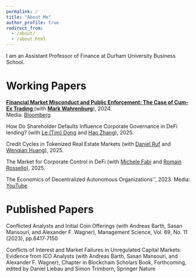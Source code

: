 ```yaml
---
permalink: /
title: "About Me"
author_profile: true
redirect_from: 
  - /about/
  - /about.html
---
```


I am an Assistant Professor of Finance at Durham University Business School. 


Working Papers
======
<strong style="color: var(--global-link-color); text-decoration: underline;">
  Financial Market Misconduct and Public Enforcement: The Case of Cum-Ex Trading
</strong>
(with <a href="https://www.old.wiwi.uni-frankfurt.de/abteilungen/finance/lehrstuhl/prof-dr-mark-wahrenburg/team/prof-dr-wahrenburg.html"><strong>Mark Wahrenburg</strong></a>), 2024.  
<br>
Media: <a href="https://www.bloomberg.com/news/articles/2023-05-05/finland-s-missing-millions-show-traders-are-still-exploiting-tax?embedded-checkout=true">Bloomberg</a>

How Do Shareholder Defaults Influence Corporate Governance in DeFi lending? (with [Le (Tim) Dong](https://www.timcrypto.com/) and [Hao Zhang]([https://pages.github.com/](https://scholar.google.com/citations?user=7yWh0ucAAAAJ&hl=de))), 2025.

Credit Cycles in Tokenized Real Estate Markets (with [Daniel Ruf](https://sites.google.com/view/daniel-ruf) and [Wenqian Huang](https://scholar.google.com/citations?user=LsaCmFgAAAAJ&hl=en)), 2025.

The Market for Corporate Control in DeFi (with [Michele Fabi](https://michelefabi.com/) and [Romain Rossello](https://scholar.google.com/citations?user=Mnhti80AAAAJ&hl=fr)), 2025.

The Economics of Decentralized Autonomous Organizations'', 2023.
Media: [YouTube](https://www.youtube.com/watch?v=QZyDRweEl1w)


Published Papers
======
Conflicted Analysts and Initial Coin Offerings (with Andreas Barth, Sasan Mansouri, and Alexander F. Wagner), Management Science, Vol. 69, No. 11 (2023), pp.6417‑7150

Conflicts of Interest and Market Failures in Unregulated Capital Markets: Evidence from ICO Analysts (with Andreas Barth, Sasan Mansouri, and Alexander F. Wagner), Chapter in Blockchain Scholars Book, Forthcoming, edited by Daniel Liebau and Simon Trimborn, Springer Nature


